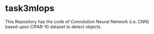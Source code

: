 # task3mlops
This Repository has the code of Convolution Neural Network (i.e. CNN) based upon CIFAR-10 dataset to detect objects.
